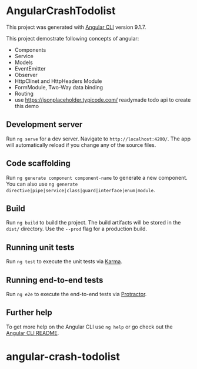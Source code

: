 # AngularCrashTodolist

This project was generated with [Angular CLI](https://github.com/angular/angular-cli) version 9.1.7.

This project demostrate following concepts of angular:

- Components
- Service
- Models
- EventEmitter
- Observer
- HttpClinet and HttpHeaders Module
- FormModule, Two-Way data binding
- Routing
- use https://jsonplaceholder.typicode.com/ readymade todo api to create this demo

## Development server

Run `ng serve` for a dev server. Navigate to `http://localhost:4200/`. The app will automatically reload if you change any of the source files.

## Code scaffolding

Run `ng generate component component-name` to generate a new component. You can also use `ng generate directive|pipe|service|class|guard|interface|enum|module`.

## Build

Run `ng build` to build the project. The build artifacts will be stored in the `dist/` directory. Use the `--prod` flag for a production build.

## Running unit tests

Run `ng test` to execute the unit tests via [Karma](https://karma-runner.github.io).

## Running end-to-end tests

Run `ng e2e` to execute the end-to-end tests via [Protractor](http://www.protractortest.org/).

## Further help

To get more help on the Angular CLI use `ng help` or go check out the [Angular CLI README](https://github.com/angular/angular-cli/blob/master/README.md).

# angular-crash-todolist
